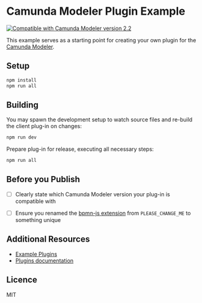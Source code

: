 # Camunda Modeler Plugin Example

[![Compatible with Camunda Modeler version 2.2](https://img.shields.io/badge/Camunda%20Modeler-2.2+-blue.svg)](https://github.com/camunda/camunda-modeler)

This example serves as a starting point for creating your own plugin for the [Camunda Modeler](https://github.com/camunda/camunda-modeler).


## Setup

```sh
npm install
npm run all
```


## Building

You may spawn the development setup to watch source files and re-build the client plug-in on changes:

```sh
npm run dev
```

Prepare plug-in for release, executing all necessary steps:

```sh
npm run all
```


## Before you Publish

* [ ] Clearly state which Camunda Modeler version your plug-in is compatible with
* [ ] Ensure you renamed the [bpmn-js extension](./client/bpmn-js-extension/index.js#L17) from `PLEASE_CHANGE_ME` to something unique


## Additional Resources

* [Example Plugins](https://github.com/camunda/camunda-modeler-plugins)
* [Plugins documentation](https://github.com/camunda/camunda-modeler/tree/master/docs/plugins)


## Licence

MIT
